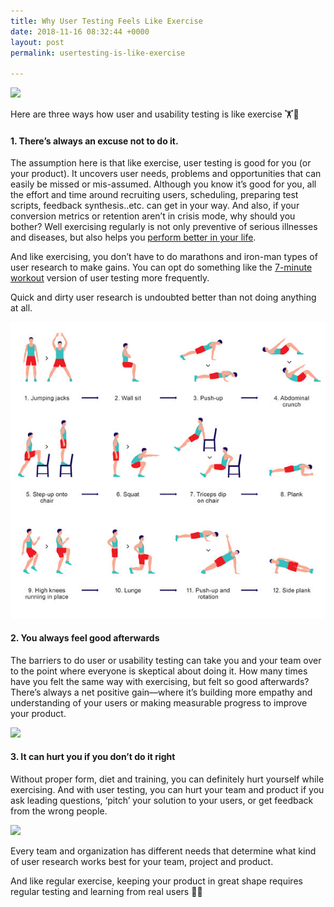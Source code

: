 ```yaml
---
title: Why User Testing Feels Like Exercise
date: 2018-11-16 08:32:44 +0000
layout: post
permalink: usertesting-is-like-exercise

---
```

![](https://cdn-images-1.medium.com/max/800/1*vS8MstF0dJBbAW8f8vYWfQ.jpeg)

Here are three ways how user and usability testing is like exercise 🏋🏃

#### 1. There’s always an excuse not to do it.

The assumption here is that like exercise, user testing is good for you (or your product). It uncovers user needs, problems and opportunities that can easily be missed or mis-assumed. Although you know it’s good for you, all the effort and time around recruiting users, scheduling, preparing test scripts, feedback synthesis..etc. can get in your way. And also, if your conversion metrics or retention aren’t in crisis mode, why should you bother? Well exercising regularly is not only preventive of serious illnesses and diseases, but also helps you [perform better in your life](https://www.mayoclinic.org/healthy-lifestyle/fitness/in-depth/exercise/art-20048389).

And like exercising, you don’t have to do marathons and iron-man types of user research to make gains. You can opt do something like the [7-minute workout](https://well.blogs.nytimes.com/2013/05/09/the-scientific-7-minute-workout/ "7min workout") version of user testing more frequently.

Quick and dirty user research is undoubted better than not doing anything at all.

![](/uploads/12well_physed-tmagArticle.jpg)

#### 2. You always feel good afterwards

The barriers to do user or usability testing can take you and your team over to the point where everyone is skeptical about doing it. How many times have you felt the same way with exercising, but felt so good afterwards? There’s always a net positive gain—where it’s building more empathy and understanding of your users or making measurable progress to improve your product.

![](https://cdn-images-1.medium.com/max/800/1*f-bqKR0M783y8A9-LJWqEg.jpeg)

#### 3. It can hurt you if you don’t do it right

Without proper form, diet and training, you can definitely hurt yourself while exercising. And with user testing, you can hurt your team and product if you ask leading questions, ‘pitch’ your solution to your users, or get feedback from the wrong people.

![](https://cdn-images-1.medium.com/max/800/1*tIqFRC-dGPhIfIrtI0E1FA.png)

Every team and organization has different needs that determine what kind of user research works best for your team, project and product.

And like regular exercise, keeping your product in great shape requires regular testing and learning from real users 💪🙌